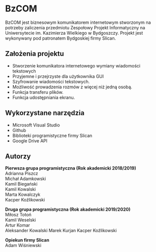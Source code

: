 # BzCOM

BzCOM jest biznesowym komunikatorem internetowym stworzonym na potrzeby zaliczenia przedmiotu Zespołowy Projekt Informatyczny na Uniwersytecie im. Kazimierza Wielkiego w Bydgoszczy. Projekt jest wykonywany pod patronatem Bydgoskiej firmy Slican.


## Założenia projektu

- Stworzenie komunikatora internetowego wymiany wiadomości tekstowych
- Przyjemne i przejrzyste dla użytkownika GUI
- Szyfrowanie wiadomości tekstowych.
- Możliwość prowadzenia rozmów z więcej niż jedną osobą.
- Funkcja transferu plików.
- Funkcja udostępniania ekranu.

## Wykorzystane narzędzia

- Microsoft Visual Studio
- Github
- Biblioteki programistyczne firmy Slican
- Google Drive API

## Autorzy
**Pierwsza grupa programistyczna (Rok akademicki 2018/2019)**  
Adrianna Piszcz  
Michał Adamkowski  
Kamil Biegański  
Kamil Kowalski  
Marta Kowalczyk  
Kacper Koźlikowski  

**Druga grupa programistyczna (Rok akademicki 2019/2020)**  
Miłosz Totoń  
Kamil Weselski  
Artur Komar  
Aleksander Kowalski
Marek Kurjan
Kacper Koźlikowski    

**Opiekun firmy Slican**  
Adam Wiśniewski
